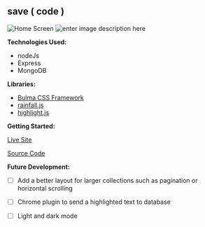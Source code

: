 
## save ( code )
![Home Screen](https://i.imgur.com/0x9Gn83.png)
![enter image description here](https://i.imgur.com/x9vXj9u.png)

**Technologies Used:**
 - nodeJs
 - Express
 - MongoDB

**Libraries:**
 - [Bulma CSS Framework](https://bulma.io/)
 - [rainfall.js](http://raphamorim.io/waterfall.js/)
 - [highlight.js](https://highlightjs.org/)

**Getting Started:**

[Live Site](https://code-save.herokuapp.com/)

[Source Code](https://github.com/nickmackenzie/code-save)

**Future Development:**

 - [ ] Add a better layout for larger collections such as pagination or horizontal scrolling
 

 - [ ] Chrome plugin to send a highlighted text to database
 

 - [ ] Light and dark mode
